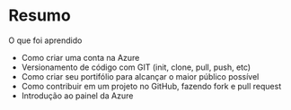 # Resumo

O que foi aprendido
- Como criar uma conta na Azure
- Versionamento de código com GIT (init, clone, pull, push, etc)
- Como criar seu portifólio para alcançar o maior público possível
- Como contribuir em um projeto no GitHub, fazendo fork e pull request
- Introdução ao painel da Azure
